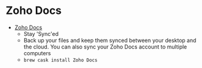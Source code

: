 # Zoho Docs
- [Zoho Docs](https://www.zoho.com/docs/desktop-sync.html)
  -  Stay 'Sync'ed
  - Back up your files and keep them synced between your desktop and the cloud. You can also sync your Zoho Docs account to multiple computers
  - `brew cask install Zoho Docs`
